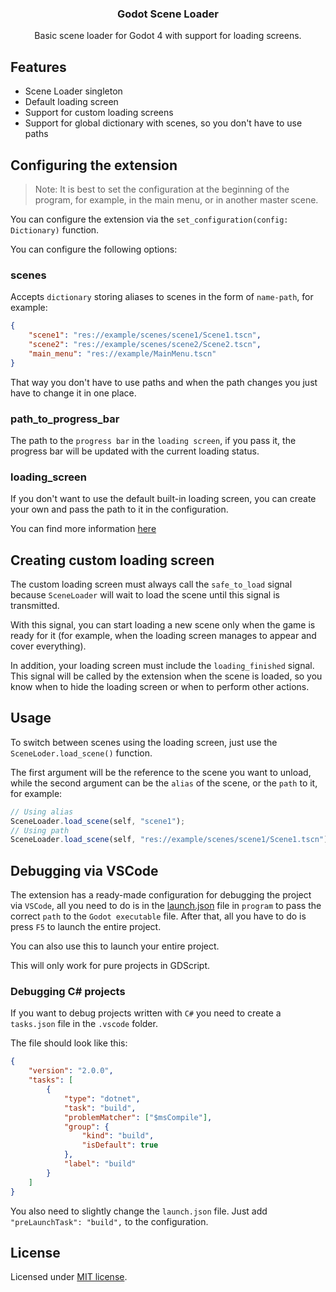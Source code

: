<div align="center">
	<h3>Godot Scene Loader</h3>
	<p />
	<p>Basic scene loader for Godot 4 with support for loading screens.</p>
</div>

## Features

-   Scene Loader singleton
-   Default loading screen
-   Support for custom loading screens
-   Support for global dictionary with scenes, so you don't have to use paths

## Configuring the extension

> Note: It is best to set the configuration at the beginning of the program, for example, in the main menu, or in another master scene.

You can configure the extension via the `set_configuration(config: Dictionary)` function.

You can configure the following options:

### scenes

Accepts `dictionary` storing aliases to scenes in the form of `name-path`, for example:

```json
{
	"scene1": "res://example/scenes/scene1/Scene1.tscn",
	"scene2": "res://example/scenes/scene2/Scene2.tscn",
	"main_menu": "res://example/MainMenu.tscn"
}
```

That way you don't have to use paths and when the path changes you just have to change it in one place.

### path_to_progress_bar

The path to the `progress bar` in the `loading screen`, if you pass it, the progress bar will be updated with the current loading status.

### loading_screen

If you don't want to use the default built-in loading screen, you can create your own and pass the path to it in the configuration.

You can find more information [here](#creating-custom-loading-screen)

## Creating custom loading screen

The custom loading screen must always call the `safe_to_load` signal because `SceneLoader` will wait to load the scene until this signal is transmitted.

With this signal, you can start loading a new scene only when the game is ready for it (for example, when the loading screen manages to appear and cover everything).

In addition, your loading screen must include the `loading_finished` signal.
This signal will be called by the extension when the scene is loaded, so you know when to hide the loading screen or when to perform other actions.

## Usage

To switch between scenes using the loading screen, just use the `SceneLoder.load_scene()` function.

The first argument will be the reference to the scene you want to unload, while the second argument can be the `alias` of the scene, or the `path` to it, for example:

```ts
// Using alias
SceneLoader.load_scene(self, "scene1");
// Using path
SceneLoader.load_scene(self, "res://example/scenes/scene1/Scene1.tscn");
```

## Debugging via VSCode

The extension has a ready-made configuration for debugging the project via `VSCode`, all you need to do is in the [launch.json](.vscode/launch.json) file in `program` to pass the correct `path` to the `Godot executable` file.
After that, all you have to do is press `F5` to launch the entire project.

You can also use this to launch your entire project.

This will only work for pure projects in GDScript.

### Debugging C# projects

If you want to debug projects written with `C#` you need to create a `tasks.json` file in the `.vscode` folder.

The file should look like this:

```json
{
	"version": "2.0.0",
	"tasks": [
		{
			"type": "dotnet",
			"task": "build",
			"problemMatcher": ["$msCompile"],
			"group": {
				"kind": "build",
				"isDefault": true
			},
			"label": "build"
		}
	]
}
```

You also need to slightly change the `launch.json` file.
Just add `"preLaunchTask": "build",` to the configuration.

## License

Licensed under [MIT license](./LICENSE).
